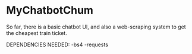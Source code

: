# MyChatbotChum


So far, there is a basic chatbot UI, and also a web-scraping system to get the cheapest train ticket.




DEPENDENCIES NEEDED:
-bs4 
-requests
